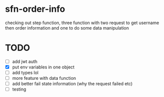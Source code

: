 # sfn-order-info

checking out step function, three function with two request to get username then order information and one to do some data manipulation

# TODO

- [ ] add jwt auth
- [X] put env variables in one object
- [ ] add types lol
- [ ] more feature with data function
- [ ] add better fail state information (why the request failed etc)
- [ ] testing
